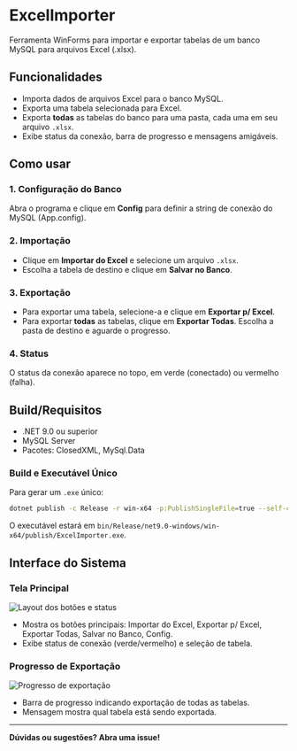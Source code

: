 # ExcelImporter

Ferramenta WinForms para importar e exportar tabelas de um banco MySQL para arquivos Excel (.xlsx).

## Funcionalidades
- Importa dados de arquivos Excel para o banco MySQL.
- Exporta uma tabela selecionada para Excel.
- Exporta **todas** as tabelas do banco para uma pasta, cada uma em seu arquivo `.xlsx`.
- Exibe status da conexão, barra de progresso e mensagens amigáveis.

## Como usar

### 1. Configuração do Banco
Abra o programa e clique em **Config** para definir a string de conexão do MySQL (App.config).

### 2. Importação
- Clique em **Importar do Excel** e selecione um arquivo `.xlsx`.
- Escolha a tabela de destino e clique em **Salvar no Banco**.

### 3. Exportação
- Para exportar uma tabela, selecione-a e clique em **Exportar p/ Excel**.
- Para exportar **todas** as tabelas, clique em **Exportar Todas**. Escolha a pasta de destino e aguarde o progresso.

### 4. Status
O status da conexão aparece no topo, em verde (conectado) ou vermelho (falha).

## Build/Requisitos
- .NET 9.0 ou superior
- MySQL Server
- Pacotes: ClosedXML, MySql.Data

### Build e Executável Único
Para gerar um `.exe` único:
```sh
dotnet publish -c Release -r win-x64 -p:PublishSingleFile=true --self-contained true -p:IncludeAllContentForSelfExtract=true -p:PublishTrimmed=false
```
O executável estará em `bin/Release/net9.0-windows/win-x64/publish/ExcelImporter.exe`.

## Interface do Sistema

### Tela Principal
![Layout dos botões e status](docs/layout.png)

- Mostra os botões principais: Importar do Excel, Exportar p/ Excel, Exportar Todas, Salvar no Banco, Config.
- Exibe status de conexão (verde/vermelho) e seleção de tabela.

### Progresso de Exportação
![Progresso de exportação](docs/export_progress.png)

- Barra de progresso indicando exportação de todas as tabelas.
- Mensagem mostra qual tabela está sendo exportada.

---

**Dúvidas ou sugestões? Abra uma issue!**
